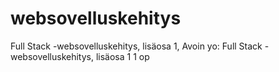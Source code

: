 # websovelluskehitys
Full Stack -websovelluskehitys, lisäosa 1, Avoin yo: Full Stack -websovelluskehitys, lisäosa 1 1 op
